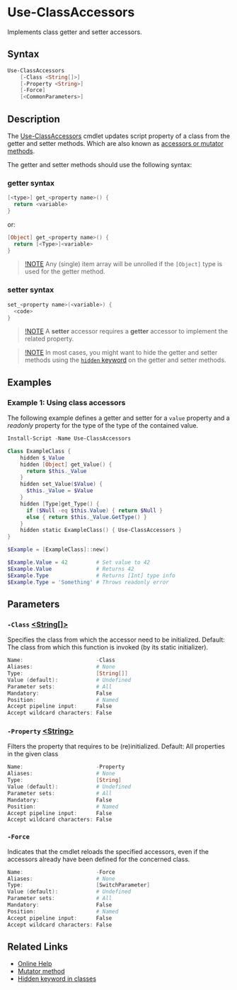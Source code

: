 <!-- markdownlint-disable MD033 -->
# Use-ClassAccessors

Implements class getter and setter accessors.

## Syntax

```PowerShell
Use-ClassAccessors
    [-Class <String[]>]
    [-Property <String>]
    [-Force]
    [<CommonParameters>]
```

## Description

The [Use-ClassAccessors][1] cmdlet updates script property of a class from the getter and setter methods.
Which are also known as [accessors or mutator methods][2].

The getter and setter methods should use the following syntax:

### getter syntax

```PowerShell
[<type>] get_<property name>() {
  return <variable>
}
```

or:

```PowerShell
[Object] get_<property name>() {
  return [<Type>]<variable>
}
```

> [!NOTE](#note)
> Any (single) item array will be unrolled if the `[Object]` type is used for the getter method.

### setter syntax

```PowerShell
set_<property name>(<variable>) {
  <code>
}
```

> [!NOTE](#note)
> A **setter** accessor requires a **getter** accessor to implement the related property.

> [!NOTE](#note)
> In most cases, you might want to hide the getter and setter methods using the [`hidden` keyword][3]
> on the getter and setter methods.

## Examples

### <a id="example-1"><a id="example-using-class-accessors">Example 1: Using class accessors</a></a>


The following example defines a getter and setter for a `value` property
and a _readonly_ property for the type of the type of the contained value.

```PowerShell
Install-Script -Name Use-ClassAccessors

Class ExampleClass {
    hidden $_Value
    hidden [Object] get_Value() {
      return $this._Value
    }
    hidden set_Value($Value) {
      $this._Value = $Value
    }
    hidden [Type]get_Type() {
      if ($Null -eq $this.Value) { return $Null }
      else { return $this._Value.GetType() }
    }
    hidden static ExampleClass() { Use-ClassAccessors }
}

$Example = [ExampleClass]::new()

$Example.Value = 42         # Set value to 42
$Example.Value              # Returns 42
$Example.Type               # Returns [Int] type info
$Example.Type = 'Something' # Throws readonly error
```

## Parameters

### <a id="-class">`-Class` <a href="https://docs.microsoft.com/en-us/dotnet/api/System.String[]">&lt;String[]&gt;</a></a>

Specifies the class from which the accessor need to be initialized.
Default: The class from which this function is invoked (by its static initializer).

```powershell
Name:                       -Class
Aliases:                    # None
Type:                       [String[]]
Value (default):            # Undefined
Parameter sets:             # All
Mandatory:                  False
Position:                   # Named
Accept pipeline input:      False
Accept wildcard characters: False
```

### <a id="-property">`-Property` <a href="https://docs.microsoft.com/en-us/dotnet/api/System.String">&lt;String&gt;</a></a>

Filters the property that requires to be (re)initialized.
Default: All properties in the given class

```powershell
Name:                       -Property
Aliases:                    # None
Type:                       [String]
Value (default):            # Undefined
Parameter sets:             # All
Mandatory:                  False
Position:                   # Named
Accept pipeline input:      False
Accept wildcard characters: False
```

### <a id="-force">`-Force`</a>

Indicates that the cmdlet reloads the specified accessors,
even if the accessors already have been defined for the concerned class.

```powershell
Name:                       -Force
Aliases:                    # None
Type:                       [SwitchParameter]
Value (default):            # Undefined
Parameter sets:             # All
Mandatory:                  False
Position:                   # Named
Accept pipeline input:      False
Accept wildcard characters: False
```

## Related Links

* [Online Help](https://github.com/iRon7/Use-ClassAccessors)
* [Mutator method](https://en.wikipedia.org/wiki/Mutator_method)
* [Hidden keyword in classes](https://learn.microsoft.com/powershell/module/microsoft.powershell.core/about/about_classes#hidden-keyword)
<!-- -->


[1]: https://github.com/iRon7/Use-ClassAccessors "Online Help"
[2]: https://en.wikipedia.org/wiki/Mutator_method "Mutator method"
[3]: https://learn.microsoft.com/powershell/module/microsoft.powershell.core/about/about_classes#hidden-keyword "Hidden keyword in classes"

[comment]: <> (Created with Get-MarkdownHelp: Install-Script -Name Get-MarkdownHelp)
